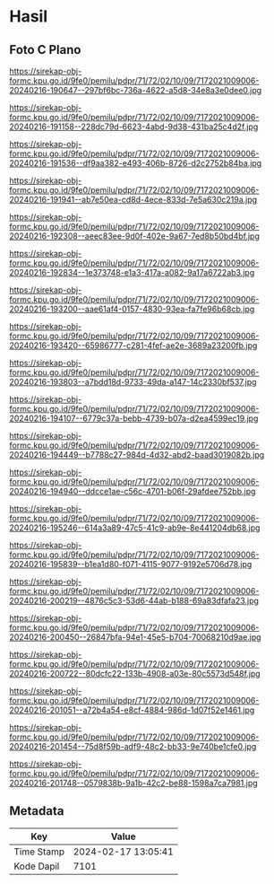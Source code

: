 # Hasil

## Foto C Plano

https://sirekap-obj-formc.kpu.go.id/9fe0/pemilu/pdpr/71/72/02/10/09/7172021009006-20240216-190647--297bf6bc-736a-4622-a5d8-34e8a3e0dee0.jpg

https://sirekap-obj-formc.kpu.go.id/9fe0/pemilu/pdpr/71/72/02/10/09/7172021009006-20240216-191158--228dc79d-6623-4abd-9d38-431ba25c4d2f.jpg

https://sirekap-obj-formc.kpu.go.id/9fe0/pemilu/pdpr/71/72/02/10/09/7172021009006-20240216-191536--df9aa382-e493-406b-8726-d2c2752b84ba.jpg

https://sirekap-obj-formc.kpu.go.id/9fe0/pemilu/pdpr/71/72/02/10/09/7172021009006-20240216-191941--ab7e50ea-cd8d-4ece-833d-7e5a630c219a.jpg

https://sirekap-obj-formc.kpu.go.id/9fe0/pemilu/pdpr/71/72/02/10/09/7172021009006-20240216-192308--aeec83ee-9d0f-402e-9a67-7ed8b50bd4bf.jpg

https://sirekap-obj-formc.kpu.go.id/9fe0/pemilu/pdpr/71/72/02/10/09/7172021009006-20240216-192834--1e373748-e1a3-417a-a082-9a17a6722ab3.jpg

https://sirekap-obj-formc.kpu.go.id/9fe0/pemilu/pdpr/71/72/02/10/09/7172021009006-20240216-193200--aae61af4-0157-4830-93ea-fa7fe96b68cb.jpg

https://sirekap-obj-formc.kpu.go.id/9fe0/pemilu/pdpr/71/72/02/10/09/7172021009006-20240216-193420--65986777-c281-4fef-ae2e-3689a23200fb.jpg

https://sirekap-obj-formc.kpu.go.id/9fe0/pemilu/pdpr/71/72/02/10/09/7172021009006-20240216-193803--a7bdd18d-9733-49da-a147-14c2330bf537.jpg

https://sirekap-obj-formc.kpu.go.id/9fe0/pemilu/pdpr/71/72/02/10/09/7172021009006-20240216-194107--6779c37a-bebb-4739-b07a-d2ea4599ec19.jpg

https://sirekap-obj-formc.kpu.go.id/9fe0/pemilu/pdpr/71/72/02/10/09/7172021009006-20240216-194449--b7788c27-984d-4d32-abd2-baad3019082b.jpg

https://sirekap-obj-formc.kpu.go.id/9fe0/pemilu/pdpr/71/72/02/10/09/7172021009006-20240216-194940--ddcce1ae-c56c-4701-b06f-29afdee752bb.jpg

https://sirekap-obj-formc.kpu.go.id/9fe0/pemilu/pdpr/71/72/02/10/09/7172021009006-20240216-195246--614a3a89-47c5-41c9-ab9e-8e441204db68.jpg

https://sirekap-obj-formc.kpu.go.id/9fe0/pemilu/pdpr/71/72/02/10/09/7172021009006-20240216-195839--b1ea1d80-f071-4115-9077-9192e5706d78.jpg

https://sirekap-obj-formc.kpu.go.id/9fe0/pemilu/pdpr/71/72/02/10/09/7172021009006-20240216-200219--4876c5c3-53d6-44ab-b188-69a83dfafa23.jpg

https://sirekap-obj-formc.kpu.go.id/9fe0/pemilu/pdpr/71/72/02/10/09/7172021009006-20240216-200450--26847bfa-94e1-45e5-b704-70068210d9ae.jpg

https://sirekap-obj-formc.kpu.go.id/9fe0/pemilu/pdpr/71/72/02/10/09/7172021009006-20240216-200722--80dcfc22-133b-4908-a03e-80c5573d548f.jpg

https://sirekap-obj-formc.kpu.go.id/9fe0/pemilu/pdpr/71/72/02/10/09/7172021009006-20240216-201051--a72b4a54-e8cf-4884-986d-1d07f52e1461.jpg

https://sirekap-obj-formc.kpu.go.id/9fe0/pemilu/pdpr/71/72/02/10/09/7172021009006-20240216-201454--75d8f59b-adf9-48c2-bb33-9e740be1cfe0.jpg

https://sirekap-obj-formc.kpu.go.id/9fe0/pemilu/pdpr/71/72/02/10/09/7172021009006-20240216-201748--0579838b-9a1b-42c2-be88-1598a7ca7981.jpg


## Metadata

| Key        | Value               |
| ---------- | ------------------- |
| Time Stamp | 2024-02-17 13:05:41 |
| Kode Dapil | 7101                |



